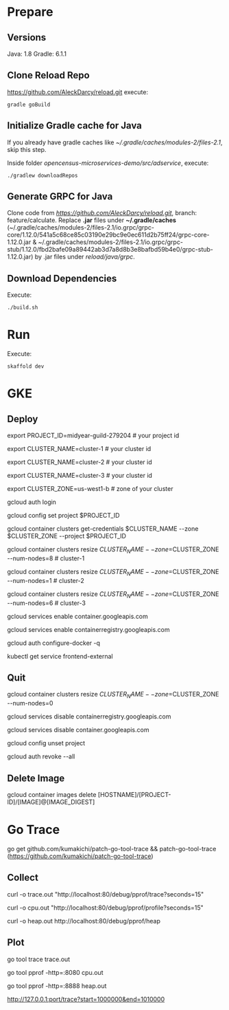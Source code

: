 # Prepare

## Versions
Java: 1.8
Gradle: 6.1.1

## Clone Reload Repo
https://github.com/AleckDarcy/reload.git
execute:
```shell script
gradle goBuild
```

## Initialize Gradle cache for Java
If you already have gradle caches like *~/.gradle/caches/modules-2/files-2.1*, skip this step.

Inside folder *opencensus-microservices-demo/src/adservice*, execute:
```shell
./gradlew downloadRepos
```

## Generate GRPC for Java
Clone code from *https://github.com/AleckDarcy/reload.git*, branch: feature/calculate.
Replace **.jar** files under **~/.gradle/caches** (~/.gradle/caches/modules-2/files-2.1/io.grpc/grpc-core/1.12.0/541a5c68ce85c03190e29bc9e0ec611d2b75ff24/grpc-core-1.12.0.jar & ~/.gradle/caches/modules-2/files-2.1/io.grpc/grpc-stub/1.12.0/fbd2bafe09a89442ab3d7a8d8b3e8bafbd59b4e0/grpc-stub-1.12.0.jar) by .jar files under *reload/java/grpc*.

## Download Dependencies
Execute:
```shell
./build.sh
```

# Run
Execute:
```shell
skaffold dev
```

# GKE

## Deploy

export PROJECT_ID=midyear-guild-279204 # your project id

export CLUSTER_NAME=cluster-1 # your cluster id

export CLUSTER_NAME=cluster-2 # your cluster id

export CLUSTER_NAME=cluster-3 # your cluster id

export CLUSTER_ZONE=us-west1-b # zone of your cluster

gcloud auth login

gcloud config set project $PROJECT_ID

gcloud container clusters get-credentials $CLUSTER_NAME --zone $CLUSTER_ZONE --project $PROJECT_ID

gcloud container clusters resize $CLUSTER_NAME --zone=$CLUSTER_ZONE --num-nodes=8 # cluster-1

gcloud container clusters resize $CLUSTER_NAME --zone=$CLUSTER_ZONE --num-nodes=1 # cluster-2

gcloud container clusters resize $CLUSTER_NAME --zone=$CLUSTER_ZONE --num-nodes=6 # cluster-3

gcloud services enable container.googleapis.com

gcloud services enable containerregistry.googleapis.com

gcloud auth configure-docker -q

kubectl get service frontend-external

## Quit

gcloud container clusters resize $CLUSTER_NAME --zone=$CLUSTER_ZONE --num-nodes=0

gcloud services disable containerregistry.googleapis.com

gcloud services disable container.googleapis.com

gcloud config unset project

gcloud auth revoke --all

## Delete Image

gcloud container images delete [HOSTNAME]/[PROJECT-ID]/[IMAGE]@[IMAGE_DIGEST]

# Go Trace

go get github.com/kumakichi/patch-go-tool-trace && patch-go-tool-trace (https://github.com/kumakichi/patch-go-tool-trace)

## Collect

curl -o trace.out "http://localhost:80/debug/pprof/trace?seconds=15"

curl -o cpu.out "http://localhost:80/debug/pprof/profile?seconds=15"

curl -o heap.out http://localhost:80/debug/pprof/heap

## Plot

go tool trace trace.out

go tool pprof -http=:8080 cpu.out

go tool pprof -http=:8888 heap.out

http://127.0.0.1:port/trace?start=1000000&end=1010000